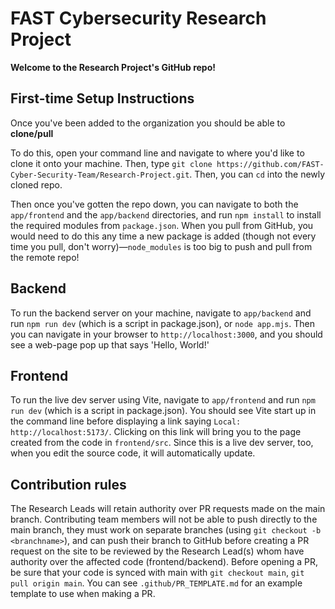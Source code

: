 # FAST Cybersecurity Research Project

**Welcome to the Research Project's GitHub repo!**
## First-time Setup Instructions
Once you've been added to the organization you should be able to **clone/pull**

To do this, open your command line and navigate to where you'd like to clone it onto your machine. Then, type `git clone https://github.com/FAST-Cyber-Security-Team/Research-Project.git`. Then, you can `cd` into the newly cloned repo.

Then once you've gotten the repo down, you can navigate to both the `app/frontend` and the `app/backend` directories, and run `npm install` to install the required modules from `package.json`. When you pull from GitHub, you would need to do this any time a new package is added (though not every time you pull, don't worry)—`node_modules` is too big to push and pull from the remote repo!
## Backend
To run the backend server on your machine, navigate to `app/backend` and run `npm run dev` (which is a script in package.json), or `node app.mjs`. Then you can navigate in your browser to `http://localhost:3000`, and you should see a web-page pop up that says 'Hello, World!'
## Frontend
To run the live dev server using Vite, navigate to `app/frontend` and run `npm run dev` (which is a script in package.json). You should see Vite start up in the command line before displaying a link saying `Local: http://localhost:5173/`. Clicking on this link will bring you to the page created from the code in `frontend/src`. Since this is a live dev server, too, when you edit the source code, it will automatically update.
## Contribution rules
The Research Leads will retain authority over PR requests made on the main branch. Contributing team members will not be able to push directly to the main branch, they must work on separate branches (using `git checkout -b <branchname>`), and can push their branch to GitHub before creating a PR request on the site to be reviewed by the Research Lead(s) whom have authority over the affected code (frontend/backend). Before opening a PR, be sure that your code is synced with main with `git checkout main`, `git pull origin main`. You can see `.github/PR_TEMPLATE.md` for an example template to use when making a PR.